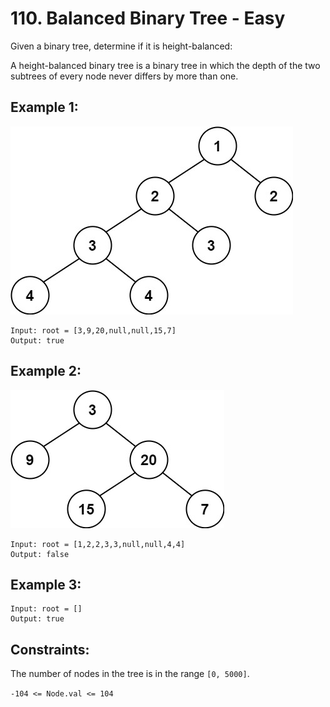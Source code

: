 # 110. Balanced Binary Tree - Easy

Given a binary tree, determine if it is height-balanced:

A height-balanced binary tree is a binary tree in which the depth of the two subtrees of every node never differs by more than one.

## Example 1:

![balanced_binary_tree_ex1](balanced_binary_tree_ex1.png)

```
Input: root = [3,9,20,null,null,15,7]
Output: true
```

## Example 2:

![balanced_binary_tree_ex1](balanced_binary_tree_ex2.png)

```
Input: root = [1,2,2,3,3,null,null,4,4]
Output: false
```

## Example 3:

```
Input: root = []
Output: true
```

## Constraints:

The number of nodes in the tree is in the range `[0, 5000]`.

`-104 <= Node.val <= 104`
